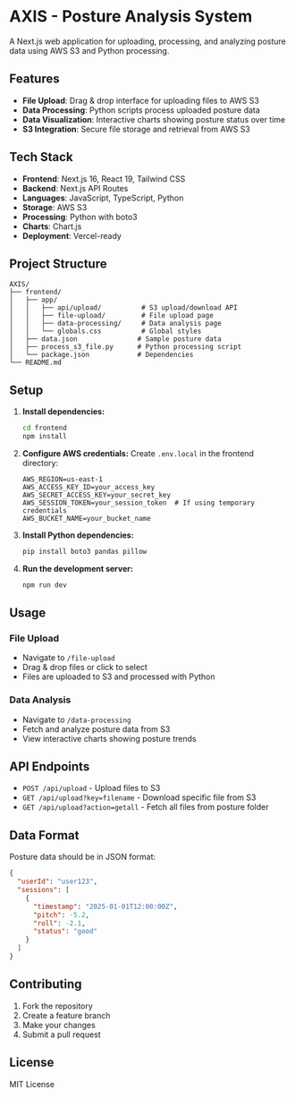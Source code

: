 # AXIS - Posture Analysis System

A Next.js web application for uploading, processing, and analyzing posture data using AWS S3 and Python processing.

## Features

- **File Upload**: Drag & drop interface for uploading files to AWS S3
- **Data Processing**: Python scripts process uploaded posture data
- **Data Visualization**: Interactive charts showing posture status over time
- **S3 Integration**: Secure file storage and retrieval from AWS S3

## Tech Stack

- **Frontend**: Next.js 16, React 19, Tailwind CSS
- **Backend**: Next.js API Routes
- **Languages**: JavaScript, TypeScript, Python
- **Storage**: AWS S3
- **Processing**: Python with boto3
- **Charts**: Chart.js
- **Deployment**: Vercel-ready

## Project Structure

```
AXIS/
├── frontend/
│   ├── app/
│   │   ├── api/upload/          # S3 upload/download API
│   │   ├── file-upload/         # File upload page
│   │   ├── data-processing/     # Data analysis page
│   │   └── globals.css          # Global styles
│   ├── data.json               # Sample posture data
│   ├── process_s3_file.py      # Python processing script
│   └── package.json            # Dependencies
└── README.md
```

## Setup

1. **Install dependencies:**
   ```bash
   cd frontend
   npm install
   ```

2. **Configure AWS credentials:**
   Create `.env.local` in the frontend directory:
   ```env
   AWS_REGION=us-east-1
   AWS_ACCESS_KEY_ID=your_access_key
   AWS_SECRET_ACCESS_KEY=your_secret_key
   AWS_SESSION_TOKEN=your_session_token  # If using temporary credentials
   AWS_BUCKET_NAME=your_bucket_name
   ```

3. **Install Python dependencies:**
   ```bash
   pip install boto3 pandas pillow
   ```

4. **Run the development server:**
   ```bash
   npm run dev
   ```

## Usage

### File Upload
- Navigate to `/file-upload`
- Drag & drop files or click to select
- Files are uploaded to S3 and processed with Python

### Data Analysis
- Navigate to `/data-processing`
- Fetch and analyze posture data from S3
- View interactive charts showing posture trends

## API Endpoints

- `POST /api/upload` - Upload files to S3
- `GET /api/upload?key=filename` - Download specific file from S3
- `GET /api/upload?action=getall` - Fetch all files from posture folder

## Data Format

Posture data should be in JSON format:
```json
{
  "userId": "user123",
  "sessions": [
    {
      "timestamp": "2025-01-01T12:00:00Z",
      "pitch": -5.2,
      "roll": -2.1,
      "status": "good"
    }
  ]
}
```

## Contributing

1. Fork the repository
2. Create a feature branch
3. Make your changes
4. Submit a pull request

## License

MIT License